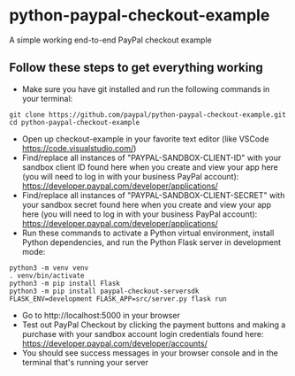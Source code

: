# python-paypal-checkout-example

A simple working end-to-end PayPal checkout example

## Follow these steps to get everything working

- Make sure you have git installed and run the following commands in your terminal:

```
git clone https://github.com/paypal/python-paypal-checkout-example.git
cd python-paypal-checkout-example
```

- Open up checkout-example in your favorite text editor (like VSCode https://code.visualstudio.com/)
- Find/replace all instances of "PAYPAL-SANDBOX-CLIENT-ID" with your sandbox client ID found here when you create and view your app here (you will need to log in with your business PayPal account): https://developer.paypal.com/developer/applications/
- Find/replace all instances of "PAYPAL-SANDBOX-CLIENT-SECRET" with your sandbox secret found here when you create and view your app here (you will need to log in with your business PayPal account): https://developer.paypal.com/developer/applications/
- Run these commands to activate a Python virtual environment, install Python dependencies, and run the Python Flask server in development mode:

```
python3 -m venv venv
. venv/bin/activate
python3 -m pip install Flask
python3 -m pip install paypal-checkout-serversdk
FLASK_ENV=development FLASK_APP=src/server.py flask run
```

- Go to http://localhost:5000 in your browser
- Test out PayPal Checkout by clicking the payment buttons and making a purchase with your sandbox account login credentials found here: https://developer.paypal.com/developer/accounts/
- You should see success messages in your browser console and in the terminal that's running your server
